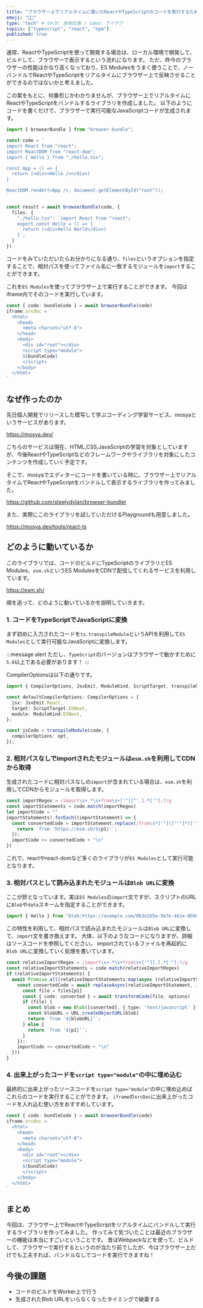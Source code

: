 ```yaml
---
title: "ブラウザー上でリアルタイムに書いたReactやTypeScriptのコードを実行するためのノウハウ"
emoji: "👨‍💻"
type: "tech" # tech: 技術記事 / idea: アイデア
topics: ["typescript", "react", "npm"]
published: true
---
```


通常、ReactやTypeScriptを使って開発する場合は、ローカル環境で開発して、ビルドして、ブラウザーで表示するという流れになります。
ただ、昨今のブラウザーの性能はかなり高くなっており、ES Modulesをうまく使うことで、ノーバンドルでReactやTypeScriptをリアルタイムにブラウザー上で反映させることができるのではないかと考えました。

この案をもとに、何番煎じかわかりませんが、ブラウザー上でリアルタイムにReactやTypeScriptをバンドルするライブラリを作成しました。
以下のようにコードを書くだけで、ブラウザーで実行可能なJavaScriptコードが生成されます。

```ts
import { browserBundle } from "browser-bundle";

const code = `
import React from "react";
import ReactDOM from "react-dom";
import { Hello } from "./hello.tsx";

const App = () => {
  return (<div><Hello /></div>)
}

ReactDOM.render(<App />, document.getElementById("root"));
`

const result = await browserBundle(code, {
  files: {
    "./hello.tsx": `import React from "react";
    export const Hello = () => {
      return (<div>Hello World</div>)
    }`,
  }
})
```

コードをみていただいたらお分かりになる通り、`files`というオプションを指定することで、相対パスを使ってファイル名に一致するモジュールを`import`することができます。

これを`ES Modules`を使ってブラウザー上で実行することができます。
今回はiframe内でそのコードを実行しています。

```ts
const { code: bundleCode } = await browserBundle(code)
iframe.srcdoc = `
  <html>
    <head>
      <meta charset="utf-8">
    </head>
    <body>
      <div id="root"></div>
      <script type="module">
      ${bundleCode}
      </script>
    </body>
  </html>
`
```

## なぜ作ったのか

先日個人開発でリリースした模写して学ぶコーディング学習サービス、mosyaというサービスがあります。

https://mosya.dev/

こちらのサービスは現在、HTML,CSS,JavaScriptの学習を対象としていますが、今後ReactやTypeScriptなどのフレームワークやライブラリを対象にしたコンテンツを作成していく予定です。

そこで、mosyaでエディターにコードを書いている時に、ブラウザー上でリアルタイムでReactやTypeScriptをバンドルして表示するライブラリを作ってみました。

https://github.com/steelydylan/browser-bundler

また、実際にこのライブラリを試していただけるPlaygroundも用意しました。

https://mosya.dev/tools/react-ts

## どのように動いているか

このライブラリでは、コードのビルドにTypeScriptのライブラリとES Modules、`esm.sh`というES ModulesをCDNで配信してくれるサービスを利用しています。

https://esm.sh/

順を追って、どのように動いているかを説明していきます。

### 1. コードをTypeScriptでJavaScriptに変換

まず初めに入力されたコードを`ts.transpileModule`というAPIを利用して`ES Modules`として実行可能なJavaScriptに変換します。

:::message alert
ただし、`TypeScript`のバージョンはブラウザーで動かすために`5.0`以上である必要があります！
:::

CompilerOptionsは以下の通りです。

```ts
import { CompilerOptions, JsxEmit, ModuleKind, ScriptTarget, transpileModule } from 'typescript';

const defaultCompilerOptions: CompilerOptions = {
  jsx: JsxEmit.React,
  target: ScriptTarget.ESNext,
  module: ModuleKind.ESNext,
};

const jsCode = transpileModule(code, {
  compilerOptions: opt,
});
```

### 2. 相対パスなしでimportされたモジュールは`esm.sh`を利用してCDNから取得

生成されたコードに相対パスなしの`import`が含まれている場合は、`esm.sh`を利用してCDNからモジュールを取得します。

```ts
const importRegex = /import\s+.*\s+from\s+['"][^'.].*['"];?/g
const importStatements = code.match(importRegex)
let importCode = ""
importStatements?.forEach((importStatement) => {
  const convertedCode = importStatement.replace(/from\s*['"]([^'"]*)['"]/g, function(_match, p1) {
    return `from 'https://esm.sh/${p1}'`;
  });
  importCode += convertedCode + "\n"
})
```

これで、reactやreact-domなど多くのライブラリが`ES Modules`として実行可能となります。

### 3. 相対パスとして読み込まれたモジュールは`Blob URL`に変換

ここが肝となっています。実は`ES Modules`の`import`文ですが、スクリプトのURLに`Blob`や`data`スキームを指定することができます。

```ts
import { Hello } from "blob:https://example.com/0b3e2b5e-5b7e-4b1e-8b9e-9e0e2b5e7e4b"
```

この特性を利用して、相対パスで読み込まれたモジュールは`Blob URL`に変換して、`import`文を書き換えます。
大体、以下のようなコードになりますが、詳細はソースコードを参照してください。
importされているファイルを再起的に`Blob URL`に変換していく処理を書いています。

```ts
const relativeImportRegex = /import\s+.*\s+from\s+['"][.].*['"];?/g
const relativeImportStatements = code.match(relativeImportRegex)
if (relativeImportStatements) {
  await Promise.all(relativeImportStatements.map(async (relativeImportStatement) => {
    const convertedCode = await replaceAsync(relativeImportStatement, /from\s*['"]([^'"]*)['"]/g, async (_match, p1) => {
      const file = files[p1]
      const { code: converted } = await transformCode(file, options)
      if (file) {
        const blob = new Blob([converted], { type: 'text/javascript' })
        const blobURL = URL.createObjectURL(blob)
        return `from '${blobURL}'`;
      } else {
        return `from '${p1}'`;
      }
    });
    importCode += convertedCode + "\n"
  }))
}
```

### 4. 出来上がったコードを`script type="module"`の中に埋め込む

最終的に出来上がったソースコードを`script type="module"`の中に埋め込めばこれらのコードを実行することができます。
`iframe`の`srcDoc`に出来上がったコードを入れ込む使い方をおすすめしています。

```ts
const { code: bundleCode } = await browserBundle(code)
iframe.srcdoc = `
  <html>
    <head>
      <meta charset="utf-8">
    </head>
    <body>
      <div id="root"></div>
      <script type="module">
      ${bundleCode}
      </script>
    </body>
  </html>
`
```

## まとめ

今回は、ブラウザー上でReactやTypeScriptをリアルタイムにバンドルして実行するライブラリを作ってみました。
作ってみて気づいたことは最近のブラウザーの機能は本当にすごいということです。
昔はWebpackなどを使って、ビルドして、ブラウザーで実行するというのが当たり前でしたが、今はブラウザー上だけでも工夫すれば、バンドルなしでコードを実行できますね！

## 今後の課題

- コードのビルドをWorker上で行う
- 生成されたBlob URLをいらなくなったタイミングで破棄する